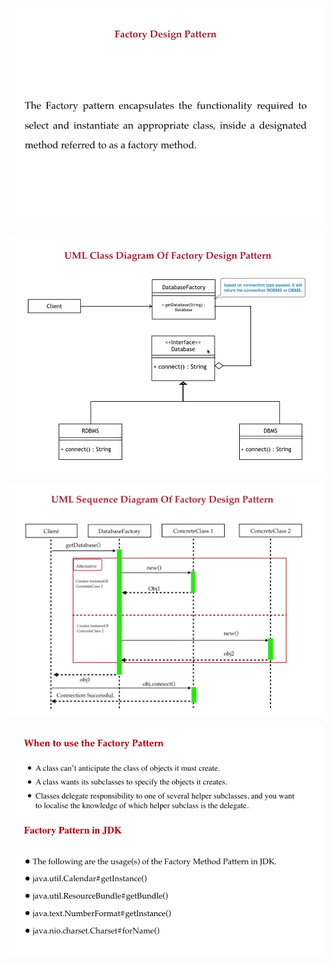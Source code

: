 ![1703514905952](image/01-factory/1703514905952.png)

![1703514924226](image/01-factory/1703514924226.png)

![1703515017822](image/01-factory/1703515017822.png)

![1703515423127](image/01-factory/1703515423127.png)
